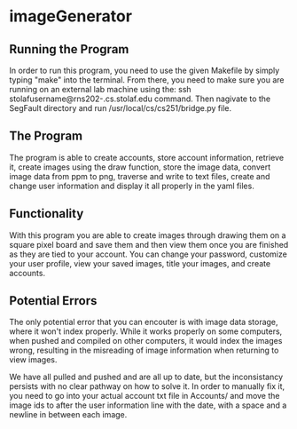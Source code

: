 # imageGenerator


## Running the Program

In order to run this program, you need to use the given Makefile by simply typing "make" into the terminal. From there, you need to make sure you are running on an external lab machine using the: ssh stolafusername@rns202-<InsertNumber>.cs.stolaf.edu command. Then nagivate to the SegFault directory and run /usr/local/cs/cs251/bridge.py file.

## The Program
The program is able to create accounts, store account information, retrieve it, create images using the draw function, store the image data, convert image data from ppm to png, traverse and write to text files, create and change user information and display it all properly in the yaml files.

## Functionality
With this program you are able to create images through drawing them on a square pixel board and save them and then view them once you are finished as they are tied to your account. You can change your password, customize your user profile, view your saved images, title your images, and create accounts.

## Potential Errors
The only potential error that you can encouter is with image data storage, where it won't index properly. While it works properly on some computers, when pushed and compiled on other computers, it would index the images wrong, resulting in the misreading of image information when returning to view images. 

We have all pulled and pushed and are all up to date, but the inconsistancy persists with no clear pathway on how to solve it. In order to manually fix it, you need to go into your actual account txt file in Accounts/ and move the image ids to after the user information line with the date, with a space and a newline in between each image.
